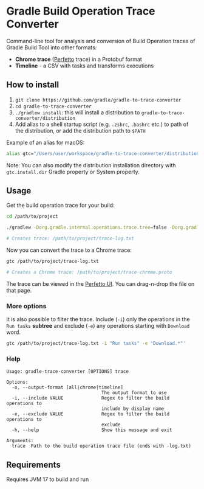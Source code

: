 # Gradle Build Operation Trace Converter

Command-line tool for analysis and conversion of Build Operation traces of Gradle Build Tool into other formats:

* **Chrome trace** ([Perfetto](https://ui.perfetto.dev/) trace) in a Protobuf format
* **Timeline** - a CSV with tasks and transforms executions

## How to install

1. `git clone https://github.com/gradle/gradle-to-trace-converter`
2. `cd gradle-to-trace-converter`
3. `./gradlew install`: this will install a distribution to `gradle-to-trace-converter/distribution`
4. Add alias to a shell startup script (e.g. `.zshrc`, `.bashrc` etc.) to path of the distribution, or add the
   distribution path to `$PATH`

Example of an alias for macOS:

```sh
alias gtc="/Users/user/workspace/gradle-to-trace-converter/distribution/bin/gtc"
```

Note: You can also modify the distribution installation directory with `gtc.install.dir` Gradle property or System
property.

## Usage

Get the build operation trace for your build:

```sh
cd /path/to/project

./gradlew -Dorg.gradle.internal.operations.trace.tree=false -Dorg.gradle.internal.operations.trace=/path/to/project/trace

# Creates trace: /path/to/project/trace-log.txt 
```

Now you can convert the trace to a Chrome trace:

```sh
gtc /path/to/project/trace-log.txt 

# Creates a Chrome trace: /path/to/project/trace-chrome.proto
```

The trace can be viewed in the [Perfetto UI](https://ui.perfetto.dev/).
You can drag-n-drop the file on that page.

### More options

It is also possible to filter the trace.
Include (`-i`) only the operations in the `Run tasks` **subtree**
and exclude (`-e`) any operations starting with `Download` word.

```sh
gtc /path/to/project/trace-log.txt -i "Run tasks" -e "Download.*"'
```

### Help

```
Usage: gradle-trace-converter [OPTIONS] trace

Options:
  -o, --output-format [all|chrome|timeline]
                                   The output format to use
  -i, --include VALUE              Regex to filter the build operations to
                                   include by display name
  -e, --exclude VALUE              Regex to filter the build operations to
                                   exclude
  -h, --help                       Show this message and exit

Arguments:
  trace  Path to the build operation trace file (ends with -log.txt)
```

## Requirements

Requires JVM 17 to build and run
